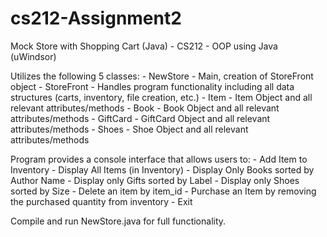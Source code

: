 # cs212-Assignment2
Mock Store with Shopping Cart (Java) - CS212 - OOP using Java (uWindsor)

Utilizes the following 5 classes:
	- NewStore - Main, creation of StoreFront object
	- StoreFront - Handles program functionality including all data structures (carts, inventory, file creation, etc.)
	- Item - Item Object and all relevant attributes/methods
	- Book - Book Object and all relevant attributes/methods
	- GiftCard - GiftCard Object and all relevant attributes/methods
	- Shoes - Shoe Object and all relevant attributes/methods
	
Program provides a console interface that allows users to:
	- Add Item to Inventory
	- Display All Items (in Inventory)
	- Display Only Books sorted by Author Name
	- Display only Gifts sorted by Label
	- Display only Shoes sorted by Size
	- Delete an item by item_id
	- Purchase an Item by removing the purchased quantity from inventory
	- Exit
	
Compile and run NewStore.java for full functionality.


